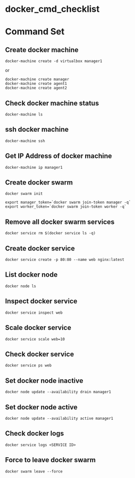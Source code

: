 # docker_cmd_checklist

# Command Set

## Create docker machine
```
docker-machine create -d virtualbox manager1
```

or 

```
docker-machine create manager
docker-machine create agent1
docker-machine create agent2
```

## Check docker machine status

```
docker-machine ls
```

## ssh docker machine

```
docker-machine ssh
```

## Get IP Address of docker machine
```
docker-machine ip manager1
```

## Create docker swarm

```
docker swarm init
```

```
export manager_token=`docker swarm join-token manager -q`
export worker_token=`docker swarm join-token worker -q`
```

## Remove all docker swarm services

```
docker service rm $(docker service ls -q)
```

## Create docker service
```
docker service create -p 80:80 --name web nginx:latest
```

## List docker node 
```
docker node ls
```

## Inspect docker service
```
docker service inspect web
```

## Scale docker service
```
docker service scale web=10
```

## Check docker service
```
docker service ps web
```

## Set docker node inactive
```
docker node update --availability drain manager1
```

## Set docker node active
```
docker node update --availability active manager1
```

## Check docker logs
```
docker service logs <SERVICE ID>
```


## Force to leave docker swarm
```
docker swarm leave --force
```
